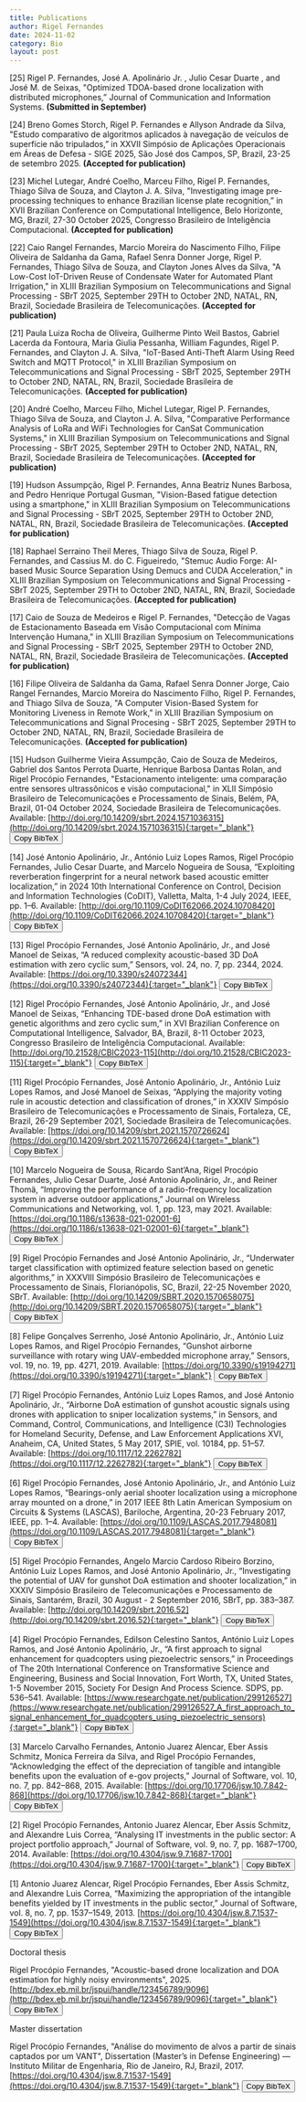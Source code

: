 ```yaml
---
title: Publications
author: Rigel Fernandes
date: 2024-11-02
category: Bio
layout: post
---
```


[25] Rigel P. Fernandes, José A. Apolinário Jr. , Julio Cesar Duarte , and José M. de Seixas, "Optimized TDOA-based drone localization with distributed microphones,” Journal of Communication and Information Systems. **(Submitted in September)**

[24] Breno Gomes Storch, Rigel P. Fernandes e Allyson Andrade da Silva, "Estudo comparativo de algoritmos aplicados à navegação de veículos de superfície não tripulados,” in XXVII Simpósio de Aplicações Operacionais em Áreas de Defesa - SIGE 2025, São José dos Campos, SP, Brazil, 23-25 de setembro 2025. **(Accepted for publication)**

[23] Michel Lutegar, André Coelho, Marceu Filho, Rigel P. Fernandes, Thiago Silva de Souza, and Clayton J. A. Silva, "Investigating image pre-processing techniques to enhance Brazilian license plate recognition,” in XVII Brazilian Conference on Computational Intelligence, Belo Horizonte, MG, Brazil, 27-30 October 2025, Congresso Brasileiro de Inteligência Computacional. **(Accepted for publication)**

[22] Caio Rangel Fernandes, Marcio Moreira do Nascimento Filho, Filipe Oliveira de Saldanha da Gama, Rafael Senra Donner Jorge, Rigel P. Fernandes, Thiago Silva de Souza, and Clayton Jones Alves da Silva, "A Low-Cost IoT-Driven Reuse of Condensate Water for Automated Plant Irrigation," in XLIII Brazilian Symposium on Telecommunications and Signal Processing - SBrT 2025, September 29TH to October 2ND, NATAL, RN, Brazil, Sociedade Brasileira de Telecomunicações. **(Accepted for publication)**

[21] Paula Luiza Rocha de Oliveira, Guilherme Pinto Weil Bastos, Gabriel Lacerda da Fontoura, Maria Giulia Pessanha, William Fagundes, Rigel P. Fernandes, and Clayton J. A. Silva, "IoT-Based Anti-Theft Alarm Using Reed Switch and MQTT Protocol," in XLIII Brazilian Symposium on Telecommunications and Signal Processing - SBrT 2025, September 29TH to October 2ND, NATAL, RN, Brazil, Sociedade Brasileira de Telecomunicações. **(Accepted for publication)**

[20] André Coelho, Marceu Filho, Michel Lutegar, Rigel P. Fernandes, Thiago Silva de Souza, and Clayton J. A. Silva, "Comparative Performance Analysis of LoRa and WiFi Technologies for CanSat Communication Systems," in XLIII Brazilian Symposium on Telecommunications and Signal Processing - SBrT 2025, September 29TH to October 2ND, NATAL, RN, Brazil, Sociedade Brasileira de Telecomunicações. **(Accepted for publication)**

[19] Hudson Assumpção, Rigel P. Fernandes, Anna Beatriz Nunes Barbosa, and Pedro Henrique Portugal Gusman, "Vision-Based fatigue detection using a smartphone," in XLIII Brazilian Symposium on Telecommunications and Signal Processing - SBrT 2025, September 29TH to October 2ND, NATAL, RN, Brazil, Sociedade Brasileira de Telecomunicações. **(Accepted for publication)**

[18] Raphael Serraino Theil Meres, Thiago Silva de Souza, Rigel P. Fernandes, and Cassius M. do C. Figueiredo, "Stemuc Audio Forge: AI-based Music Source Separation Using Demucs and CUDA Acceleration," in XLIII Brazilian Symposium on Telecommunications and Signal Processing - SBrT 2025, September 29TH to October 2ND, NATAL, RN, Brazil, Sociedade Brasileira de Telecomunicações. **(Accepted for publication)**

[17] Caio de Souza de Medeiros e Rigel P. Fernandes, "Detecção de Vagas de Estacionamento Baseada em Visão Computacional com Mínima Intervenção Humana," in XLIII Brazilian Symposium on Telecommunications and Signal Processing - SBrT 2025, September 29TH to October 2ND, NATAL, RN, Brazil, Sociedade Brasileira de Telecomunicações. **(Accepted for publication)**

[16] Filipe Oliveira de Saldanha da Gama, Rafael Senra Donner Jorge, Caio Rangel Fernandes, Marcio Moreira do Nascimento Filho, Rigel P. Fernandes, and Thiago Silva de Souza, "A Computer Vision-Based System for Monitoring Liveness in Remote Work," in XLIII Brazilian Symposium on Telecommunications and Signal Procesing - SBrT 2025, September 29TH to October 2ND, NATAL, RN, Brazil, Sociedade Brasileira de Telecomunicações. **(Accepted for publication)**

[15] Hudson Guilherme Vieira Assumpção, Caio de Souza de Medeiros, Gabriel dos Santos Perrota Duarte, Henrique Barbosa Dantas Rolan, and Rigel Procópio Fernandes, "Estacionamento inteligente: uma comparação entre sensores ultrassônicos e visão computacional," in XLII Simpósio Brasileiro de Telecomunicações e Processamento de Sinais, Belém, PA, Brazil, 01-04 October 2024, Sociedade Brasileira de Telecomunicações. Available: [http://doi.org/10.14209/sbrt.2024.1571036315](http://doi.org/10.14209/sbrt.2024.1571036315){:target="_blank"} <button id="copyButton15" onclick="copyToClipboard15()">Copy BibTeX</button>

[14] José Antonio Apolinário, Jr., António Luiz Lopes Ramos, Rigel Procópio Fernandes, Julio Cesar Duarte, and Marcelo Nogueira de Sousa, “Exploiting reverberation fingerprint for a neural network based acoustic emitter localization,” in 2024 10th International Conference on Control, Decision and Information Technologies (CoDIT), Valletta, Malta, 1-4 July 2024, IEEE, pp. 1–6. Available: [http://doi.org/10.1109/CoDIT62066.2024.10708420](http://doi.org/10.1109/CoDIT62066.2024.10708420){:target="_blank"} <button id="copyButton14" onclick="copyToClipboard14()">Copy BibTeX</button>

[13] Rigel Procópio Fernandes, José Antonio Apolinário, Jr., and José Manoel de Seixas, “A reduced complexity acoustic-based 3D DoA estimation with zero cyclic sum,” Sensors, vol. 24, no. 7, pp. 2344, 2024. Available: [https://doi.org/10.3390/s24072344](https://doi.org/10.3390/s24072344){:target="_blank"} <button id="copyButton13" onclick="copyToClipboard13()">Copy BibTeX</button>

[12] Rigel Procópio Fernandes, José Antonio Apolinário, Jr., and José Manoel de Seixas, “Enhancing TDE-based drone DoA estimation with genetic algorithms and zero cyclic sum,” in XVI Brazilian Conference on Computational Intelligence, Salvador, BA, Brazil, 8-11 October 2023, Congresso Brasileiro de Inteligência Computacional. Available: [http://doi.org/10.21528/CBIC2023-115](http://doi.org/10.21528/CBIC2023-115){:target="_blank"} <button id="copyButton12" onclick="copyToClipboard12()">Copy BibTeX</button>

[11] Rigel Procópio Fernandes, José Antonio Apolinário, Jr., António Luiz Lopes Ramos, and José Manoel de Seixas, “Applying the majority voting rule in acoustic detection and classification of drones,” in XXXIV Simpósio Brasileiro de Telecomunicações e Processamento de Sinais, Fortaleza, CE, Brazil, 26-29 September 2021, Sociedade Brasileira de Telecomunicações. Available: [https://doi.org/10.14209/sbrt.2021.1570726624](https://doi.org/10.14209/sbrt.2021.1570726624){:target="_blank"} <button id="copyButton11" onclick="copyToClipboard11()">Copy BibTeX</button>

[10] Marcelo Nogueira de Sousa, Ricardo Sant’Ana, Rigel Procópio Fernandes, Julio Cesar Duarte, José Antonio Apolinário, Jr., and Reiner Thomä, “Improving the performance of a radio-frequency localization system in adverse outdoor applications,” Journal on Wireless Communications and Networking, vol. 1, pp. 123, may 2021. Available: [https://doi.org/10.1186/s13638-021-02001-6](https://doi.org/10.1186/s13638-021-02001-6){:target="_blank"} <button id="copyButton10" onclick="copyToClipboard10()">Copy BibTeX</button>

[9] Rigel Procópio Fernandes and José Antonio Apolinário, Jr., “Underwater target classification with optimized feature selection based on genetic algorithms,” in XXXVIII Simpósio Brasileiro de Telecomunicações e Processamento de Sinais, Florianópolis, SC, Brazil, 22-25 November 2020, SBrT. Available: [http://doi.org/10.14209/SBRT.2020.1570658075](http://doi.org/10.14209/SBRT.2020.1570658075){:target="_blank"} <button id="copyButton9" onclick="copyToClipboard9()">Copy BibTeX</button>

[8] Felipe Gonçalves Serrenho, José Antonio Apolinário, Jr., António Luiz Lopes Ramos, and Rigel Procópio Fernandes, “Gunshot airborne surveillance with rotary wing UAV-embedded microphone array,” Sensors, vol. 19, no. 19, pp. 4271, 2019. Available: [https://doi.org/10.3390/s19194271](https://doi.org/10.3390/s19194271){:target="_blank"} <button id="copyButton8" onclick="copyToClipboard8()">Copy BibTeX</button>

[7] Rigel Procópio Fernandes, António Luiz Lopes Ramos, and José Antonio Apolinário, Jr., “Airborne DoA estimation of gunshot acoustic signals using drones with application to sniper localization systems,” in Sensors, and Command, Control, Communications, and Intelligence (C3I) Technologies for Homeland Security, Defense, and Law Enforcement Applications XVI, Anaheim, CA, United States, 5 May 2017, SPIE, vol. 10184, pp. 51–57. Available: [https://doi.org/10.1117/12.2262782](https://doi.org/10.1117/12.2262782){:target="_blank"} <button id="copyButton7" onclick="copyToClipboard7()">Copy BibTeX</button>

[6] Rigel Procópio Fernandes, José Antonio Apolinário, Jr., and António Luiz Lopes Ramos, “Bearings-only aerial shooter localization using a microphone array mounted on a drone,” in 2017 IEEE 8th Latin American Symposium on Circuits & Systems (LASCAS), Bariloche, Argentina, 20-23 February 2017, IEEE, pp. 1–4. Available: [https://doi.org/10.1109/LASCAS.2017.7948081](https://doi.org/10.1109/LASCAS.2017.7948081){:target="_blank"} <button id="copyButton6" onclick="copyToClipboard6()">Copy BibTeX</button>

[5] Rigel Procópio Fernandes, Angelo Marcio Cardoso Ribeiro Borzino, António Luiz Lopes Ramos, and José Antonio Apolinário, Jr., “Investigating the potential of UAV for gunshot DoA estimation and shooter localization,” in XXXIV Simpósio Brasileiro de Telecomunicações e Processamento de Sinais, Santarém, Brazil, 30 August - 2 September 2016, SBrT, pp. 383–387. Available: [http://doi.org/10.14209/sbrt.2016.52](http://doi.org/10.14209/sbrt.2016.52){:target="_blank"} <button id="copyButton5" onclick="copyToClipboard5()">Copy BibTeX</button>

[4] Rigel Procópio Fernandes, Edilson Celestino Santos, António Luiz Lopes Ramos, and José Antonio Apolinário, Jr., “A first approach to signal enhancement for quadcopters using piezoelectric sensors,” in Proceedings of The 20th International Conference on Transformative Science and Engineering, Business and Social Innovation, Fort Worth, TX, United States, 1-5 November 2015, Society For Design And Process Science. SDPS, pp. 536–541. Available: [https://www.researchgate.net/publication/299126527](https://www.researchgate.net/publication/299126527_A_first_approach_to_signal_enhancement_for_quadcopters_using_piezoelectric_sensors){:target="_blank"} <button id="copyButton4" onclick="copyToClipboard4()">Copy BibTeX</button>

[3] Marcelo Carvalho Fernandes, Antonio Juarez Alencar, Eber Assis Schmitz, Monica Ferreira da Silva, and Rigel Procópio Fernandes, “Acknowledging the effect of the depreciation of tangible and intangible benefits upon the evaluation of e-gov projects,” Journal of Software, vol. 10, no. 7, pp. 842–868, 2015. Available: [https://doi.org/10.17706/jsw.10.7.842-868](https://doi.org/10.17706/jsw.10.7.842-868){:target="_blank"} <button id="copyButton3" onclick="copyToClipboard3()">Copy BibTeX</button>

[2] Rigel Procópio Fernandes, Antonio Juarez Alencar, Eber Assis Schmitz, and Alexandre Luis Correa, “Analysing IT investments in the public sector: A project portfolio approach,” Journal of Software, vol. 9, no. 7, pp. 1687–1700, 2014. Available: [https://doi.org/10.4304/jsw.9.7.1687-1700](https://doi.org/10.4304/jsw.9.7.1687-1700){:target="_blank"} <button id="copyButton2" onclick="copyToClipboard2()">Copy BibTeX</button>

[1] Antonio Juarez Alencar, Rigel Procópio Fernandes, Eber Assis Schmitz, and Alexandre Luis Correa, “Maximizing the appropriation of the intangible benefits yielded by IT investments in the public sector,” Journal of Software, vol. 8, no. 7, pp. 1537–1549, 2013. [https://doi.org/10.4304/jsw.8.7.1537-1549](https://doi.org/10.4304/jsw.8.7.1537-1549){:target="_blank"} <button id="copyButton1" onclick="copyToClipboard1()">Copy BibTeX</button>

Doctoral thesis

Rigel Procópio Fernandes, "Acoustic-based drone localization and DOA estimation for highly noisy environments", 2025. [http://bdex.eb.mil.br/jspui/handle/123456789/9096](http://bdex.eb.mil.br/jspui/handle/123456789/9096){:target="_blank"} <button id="copyButtonDissertation1" onclick="copyToClipboardDissertation1()">Copy BibTeX</button>

Master dissertation 

Rigel Procópio Fernandes, "Análise do movimento de alvos a partir de sinais captados por um VANT", Dissertation (Master’s in Defense Engineering) — Instituto Militar de Engenharia, Rio de Janeiro, RJ, Brazil, 2017. [https://doi.org/10.4304/jsw.8.7.1537-1549](https://doi.org/10.4304/jsw.8.7.1537-1549){:target="_blank"} <button id="copyButtonThesis" onclick="copyToClipboardThesis()">Copy BibTeX</button>

<script> 
function copyToClipboard15() {
  const bibtex =
`@inproceedings{assumpcao2024estacionamento,
  title = {Estacionamento inteligente: uma compara\c{c}\~ao entre sensores ultrass\^onicos e vis\~ao computacional},
  author = {Hudson Guilherme Vieira Assump\c{c}ão and Caio de Souza de Medeiros and Gabriel dos Santos Perrota Duarte and Henrique Barbosa Dantas Rolan and Rigel Proc{\'o}pio Fernandes},
  booktitle={XLII Simp\'osio Brasileiro de Telecomunica\c{c}\~oes e Processamento de Sinais},
  year = {2024},
  address={Bel\'em, PA, Brazil},
  month={01-04 October},
  doi = {10.14209/sbrt.2024.1571036315},
  url = {http://dx.doi.org/10.14209/sbrt.2024.1571036315},
  publisher = {Sociedade Brasileira de Telecomunica{\c{c}}{\~{o}}es}
}`
    
  navigator.clipboard.writeText(bibtex).then(function() {
    // Show the checkmark and temporarily change the button text
    const copyButton = document.getElementById('copyButton15');
    copyButton15.innerHTML = 'Copied BibTeX &#10004;';
    // Revert the button text after 2 seconds
    setTimeout(function() {
      copyButton15.innerText = 'Copy BibTeX';
    }, 2000);
  }, function() {
    alert('Failed to copy text to clipboard.');
  });
}

function copyToClipboard14() {
  const bibtex =
`@inproceedings{fernandes2024exploiting,
  title={Exploiting reverberation fingerprint for a neural network based acoustic emitter localization},
  author={Apolinário, Jr., José Antonio and Ramos, Ant{\'o}nio Luiz Lopes and Fernandes, Rigel Proc{\'o}pio and Duarte, Julio Cesar and de Sousa, Marcelo Nogueira},
  booktitle={2024 10th International Conference on Control, Decision and Information Technologies (CoDIT)},
  pages={1--6},
  year={2024},
  address={Valletta, Malta},
  month={1-4 July},
  doi = {10.1109/CoDIT62066.2024.10708420},
  url = {http://doi.org/10.1109/CoDIT62066.2024.10708420},
  organization={IEEE}
}`
    
  navigator.clipboard.writeText(bibtex).then(function() {
    // Show the checkmark and temporarily change the button text
    const copyButton = document.getElementById('copyButton14');
    copyButton14.innerHTML = 'Copied BibTeX &#10004;';
    // Revert the button text after 2 seconds
    setTimeout(function() {
      copyButton14.innerText = 'Copy BibTeX';
    }, 2000);
  }, function() {
    alert('Failed to copy text to clipboard.');
  });
}
  
function copyToClipboard13() {
  const bibtex =
`@article{fernandes2024reduced,
  title={A Reduced Complexity Acoustic-Based {3D DoA} Estimation with Zero Cyclic Sum},
  author={Fernandes, Rigel Proc{\'o}pio and Apolinário, Jr., José Antonio and de Seixas, José Manoel},
  journal={Sensors},
  volume={24},
  number={7},
  pages={2344},
  year={2024},
  publisher={Multidisciplinary Digital Publishing Institute},
  url={https://doi.org/10.3390/s24072344},
  doi={10.3390/s24072344}
}`
    
  navigator.clipboard.writeText(bibtex).then(function() {
    // Show the checkmark and temporarily change the button text
    const copyButton = document.getElementById('copyButton13');
    copyButton13.innerHTML = 'Copied BibTeX &#10004;';
    // Revert the button text after 2 seconds
    setTimeout(function() {
      copyButton13.innerText = 'Copy BibTeX';
    }, 2000);
  }, function() {
    alert('Failed to copy text to clipboard.');
  });
}

function copyToClipboard12() {
  const bibtex =
`@inproceedings{fernandes2023enhancing,
  author = {Rigel Proc{\'o}pio Fernandes and Apolin{\'{a}}rio, Jr., Jos{\'{e}} Antonio and Jos{\'{e}} Manoel de Seixas},
  title = {Enhancing {TDE-based} drone {DoA} estimation with genetic algorithms and zero cyclic sum},
  pages = {1-7},
  booktitle = {XVI Brazilian Conference on Computational Intelligence},
  year = {2023},
  address={Salvador, {BA}, Brazil},
  month={8-11 October},
  doi = {http://dx.doi.org/10.21528/CBIC2023-115},
  url = {http://dx.doi.org/10.21528/CBIC2023-115},
  publisher = {SBIC}
}`

    navigator.clipboard.writeText(bibtex).then(function() {
    // Show the checkmark and temporarily change the button text
    const copyButton = document.getElementById('copyButton12');
    copyButton12.innerHTML = 'Copied BibTeX &#10004;';
    // Revert the button text after 2 seconds
    setTimeout(function() {
      copyButton12.innerText = 'Copy BibTeX';
    }, 2000);
  }, function() {
    alert('Failed to copy text to clipboard.');
  });
}

function copyToClipboard11() {
  const bibtex =
`@inproceedings{fernandes2021applying,
  author = {Rigel Proc{\'o}pio Fernandes and Apolin{\'{a}}rio, Jr., Jos{\'{e}} Antonio and Ant{\'{o}}nio Luiz Lopes Ramos and Jos{\'{e}} Manoel de Seixas},
  title = {Applying the majority voting rule in acoustic detection and classification of drones},
  booktitle={XXXIV Simp\'osio Brasileiro de Telecomunica\c{c}\~oes e Processamento de Sinais},
  year = {2021},
  address={Fortaleza, CE, Brazil},
  month={26-29 September},
  doi = {10.14209/sbrt.2021.1570726624},
  url = {https://doi.org/10.14209/sbrt.2021.1570726624},
  publisher = {Sociedade Brasileira de Telecomunica{\c{c}}{\~{o}}es}
}`

    navigator.clipboard.writeText(bibtex).then(function() {
    // Show the checkmark and temporarily change the button text
    const copyButton = document.getElementById('copyButton11');
    copyButton11.innerHTML = 'Copied BibTeX &#10004;';
    // Revert the button text after 2 seconds
    setTimeout(function() {
      copyButton11.innerText = 'Copy BibTeX';
    }, 2000);
  }, function() {
    alert('Failed to copy text to clipboard.');
  });
}

function copyToClipboard10() {
  const bibtex =
`@article{desousa2021improving ,
  author = {de Sousa, Marcelo Nogueira and Sant’Ana, Ricardo and Fernandes, Rigel Proc{\'o}pio and Duarte, Julio Cesar and Apolin{\'a}rio, Jr., Jos{\'e} Antonio and Thom{\"a}, Reiner},
  title = {Improving the performance of a radio-frequency localization system in adverse outdoor applications},
  journal = {Journal on Wireless Communications and Networking},
  publisher = {EURASIP},
  volume = {1},
  pages = {123},
  month = {may},  
  year = 2021,
  url={https://doi.org/10.1186/s13638-021-02001-6},
  doi = {10.1186/s13638-021-02001-6}
}`

    navigator.clipboard.writeText(bibtex).then(function() {
    // Show the checkmark and temporarily change the button text
    const copyButton = document.getElementById('copyButton10');
    copyButton10.innerHTML = 'Copied BibTeX &#10004;';
    // Revert the button text after 2 seconds
    setTimeout(function() {
      copyButton10.innerText = 'Copy BibTeX';
    }, 2000);
  }, function() {
    alert('Failed to copy text to clipboard.');
  });
}

function copyToClipboard9() {
  const bibtex =
`@inproceedings{fernandes2020underwater,
  title={Underwater target classification with optimized feature selection based on Genetic Algorithms},
  author={Fernandes, Rigel Proc{\'o}pio and Apolin{\'a}rio, Jr., Jos{\'e} Antonio},
  booktitle={XXXVIII Simp\'osio Brasileiro de Telecomunica\c{c}\~oes e Processamento de Sinais},
  year={2020},
  address={Florianópolis, SC, Brazil},
  month={22-25 November},
  organization={SBrT},
  url={http://dx.doi.org/10.14209/SBRT.2020.1570658075},
  doi={10.14209/SBRT.2020.1570658075}
}`

    navigator.clipboard.writeText(bibtex).then(function() {
    // Show the checkmark and temporarily change the button text
    const copyButton = document.getElementById('copyButton9');
    copyButton9.innerHTML = 'Copied BibTeX &#10004;';
    // Revert the button text after 2 seconds
    setTimeout(function() {
      copyButton9.innerText = 'Copy BibTeX';
    }, 2000);
  }, function() {
    alert('Failed to copy text to clipboard.');
  });
}

function copyToClipboard8() {
  const bibtex =
`@article{serrenho2019gunshot,
  title={Gunshot airborne surveillance with rotary wing {UAV}-embedded microphone array},
  author={Serrenho, Felipe Gon{\c{c}}alves and Apolin{\'a}rio, Jr., Jos{\'e} Antonio and Ramos, Ant{\'o}nio Luiz Lopes and Fernandes, Rigel Proc{\'o}pio},
  journal={Sensors},
  volume={19},
  number={19},
  pages={4271},
  year={2019},
  publisher={Multidisciplinary Digital Publishing Institute},
  url={https://doi.org/10.3390/s19194271},
  doi={10.3390/s19194271}
}`

    navigator.clipboard.writeText(bibtex).then(function() {
    // Show the checkmark and temporarily change the button text
    const copyButton = document.getElementById('copyButton8');
    copyButton8.innerHTML = 'Copied BibTeX &#10004;';
    // Revert the button text after 2 seconds
    setTimeout(function() {
      copyButton8.innerText = 'Copy BibTeX';
    }, 2000);
  }, function() {
    alert('Failed to copy text to clipboard.');
  });
}

function copyToClipboard7() {
  const bibtex =
`@inproceedings{fernandes2017airborne,
  title={Airborne {DoA} estimation of gunshot acoustic signals using drones with application to sniper localization systems},
  author={Fernandes, Rigel Proc{\'o}pio and Ramos, Ant{\'o}nio Luiz Lopes and Apolin{\'a}rio, Jr., Jos{\'e} A},
  booktitle={Sensors, and Command, Control, Communications, and Intelligence (C3I) Technologies for Homeland Security, Defense, and Law Enforcement Applications XVI},
  volume={10184},
  pages={51--57},
  year={2017},
  address={Anaheim, CA, United States},
  month={5 May},
  organization={SPIE},
  url={https://doi.org/10.1117/12.2262782},
  doi={10.1117/12.2262782}
}`

    navigator.clipboard.writeText(bibtex).then(function() {
    // Show the checkmark and temporarily change the button text
    const copyButton = document.getElementById('copyButton7');
    copyButton7.innerHTML = 'Copied BibTeX &#10004;';
    // Revert the button text after 2 seconds
    setTimeout(function() {
      copyButton7.innerText = 'Copy BibTeX';
    }, 2000);
  }, function() {
    alert('Failed to copy text to clipboard.');
  });
}

function copyToClipboard6() {
  const bibtex =
`@inproceedings{fernandes2017bearings,
  title={Bearings-only aerial shooter localization using a microphone array mounted on a drone},
  author={Fernandes, Rigel Proc{\'o}pio and Apolin{\'a}rio, Jr., Jos{\'e} A and Ramos, Ant{\'o}nio Luiz Lopes},
  booktitle={2017 IEEE 8th Latin American Symposium on Circuits \& Systems (LASCAS)},
  pages={1--4},
  year={2017},
  address={Bariloche, Argentina},
  month={20-23 February},
  organization={IEEE},
  url={https://doi.org/10.1109/LASCAS.2017.7948081},
  doi={10.1109/LASCAS.2017.7948081}
}`

    navigator.clipboard.writeText(bibtex).then(function() {
    // Show the checkmark and temporarily change the button text
    const copyButton = document.getElementById('copyButton6');
    copyButton6.innerHTML = 'Copied BibTeX &#10004;';
    // Revert the button text after 2 seconds
    setTimeout(function() {
      copyButton6.innerText = 'Copy BibTeX';
    }, 2000);
  }, function() {
    alert('Failed to copy text to clipboard.');
  });
}

function copyToClipboard5() {
  const bibtex =
`@inproceedings{fernandes2016investigating,
  title={{Investigating the potential of UAV for gunshot DoA estimation and shooter localization}},
  author={Rigel Proc{\'o}pio Fernandes  and Angelo Marcio Cardoso Ribeiro Borzino and Ant{\'o}nio Luiz Lopes Ramos and Apolin{\'a}rio, Jr.,  Jos{\'e} Antonio},
  booktitle={XXXIV Simp\'osio Brasileiro de Telecomunica\c{c}\~oes e Processamento de Sinais},
  pages={383--387},
  year={2016},
  address={Santarém, PA, Brazil},
  month={30 August - 2 September},
  doi = {10.14209/sbrt.2016.52},
  url = {http://dx.doi.org/10.14209/sbrt.2016.52},
  organization={SBrT}
}`

    navigator.clipboard.writeText(bibtex).then(function() {
    // Show the checkmark and temporarily change the button text
    const copyButton = document.getElementById('copyButton5');
    copyButton5.innerHTML = 'Copied BibTeX &#10004;';
    // Revert the button text after 2 seconds
    setTimeout(function() {
      copyButton5.innerText = 'Copy BibTeX';
    }, 2000);
  }, function() {
    alert('Failed to copy text to clipboard.');
  });
}

function copyToClipboard4() {
  const bibtex =
`@inproceedings{fernandes2015first,
  title={A First Approach To Signal Enhancement For Quadcopters Using Piezoelectric Sensors},
  author={Fernandes, Rigel Proc{\'o}pio and Santos, Edilson Celestino and Ramos, Ant{\'o}nio Luiz Lopes and Apolin{\'a}rio, Jr., Jos{\'e} Antonio},
  booktitle={Proceedings of The 20th International Conference on Transformative Science and Engineering, Business and Social Innovation},
  pages={536--541},
  year={2015},
  address={Fort Worth, TX, United States},
  month={1-5 November},
  organization={Society For Design And Process Science. SDPS}
}`

    navigator.clipboard.writeText(bibtex).then(function() {
    // Show the checkmark and temporarily change the button text
    const copyButton = document.getElementById('copyButton4');
    copyButton4.innerHTML = 'Copied BibTeX &#10004;';
    // Revert the button text after 2 seconds
    setTimeout(function() {
      copyButton4.innerText = 'Copy BibTeX';
    }, 2000);
  }, function() {
    alert('Failed to copy text to clipboard.');
  });
}

function copyToClipboard3() {
  const bibtex =
`@article{fernandes2015acknowledging,
  title= {Acknowledging the Effect of the Depreciation of Tangible and Intangible Benefits upon the Evaluation of E-Gov Projects.},
  author= {Fernandes, Marcelo Carvalho and Alencar, Antonio Juarez and Schmitz, Eber Assis and da Silva, Monica Ferreira and Fernandes, Rigel Proc{\'o}pio},
  journal= {Journal of Software},
  volume= {10},
  number= {7},
  pages= {842--868},
  year= {2015},
  url={https://doi.org/10.17706/jsw.10.7.842-868},
  doi={10.17706/jsw.10.7.842-868}
}`

    navigator.clipboard.writeText(bibtex).then(function() {
    // Show the checkmark and temporarily change the button text
    const copyButton = document.getElementById('copyButton3');
    copyButton3.innerHTML = 'Copied BibTeX &#10004;';
    // Revert the button text after 2 seconds
    setTimeout(function() {
      copyButton3.innerText = 'Copy BibTeX';
    }, 2000);
  }, function() {
    alert('Failed to copy text to clipboard.');
  });
}

function copyToClipboard2() {
  const bibtex =
`@article{fernandes2014analysing,
  title= {Analysing {IT} Investments in the Public Sector: A Project Portfolio Approach.},
  author= {Fernandes, Rigel Proc{\'o}pio and Alencar, Antonio Juarez and Schmitz, Eber Assis and Correa, Alexandre L},
  journal= {Journal of Software},
  volume= {9},
  number= {7},
  pages= {1687--1700},
  year= {2014},
  url={https://doi.org/10.4304/jsw.9.7.1687-1700},
  doi={10.4304/jsw.9.7.1687-1700}
}`

    navigator.clipboard.writeText(bibtex).then(function() {
    // Show the checkmark and temporarily change the button text
    const copyButton = document.getElementById('copyButton2');
    copyButton2.innerHTML = 'Copied BibTeX &#10004;';
    // Revert the button text after 2 seconds
    setTimeout(function() {
      copyButton2.innerText = 'Copy BibTeX';
    }, 2000);
  }, function() {
    alert('Failed to copy text to clipboard.');
  });
}

function copyToClipboard1() {
  const bibtex =
`@article{alencar2013maximizing, 
  title= {Maximizing the appropriation of the intangible benefits yielded by {IT} investments in the public sector},
  author= {Alencar, Antonio Juarez and Fernandes, Rigel Proc{\'o}pio and Schmitz, Eber Assis and Correa, Alexandre Luis},
  journal= {Journal of Software},
  volume= {8},
  number= {7},
  pages= {1537--1549},
  year= {2013},
  url={https://doi.org/10.4304/jsw.8.7.1537-1549},
  doi={10.4304/jsw.8.7.1537-1549}
}`

function copyToClipboardDissertation1() {
  const bibtex =
`@mastersthesis{fernandes2017analise,
  author={Rigel Procópio Fernandes},
  title={Análise do movimento de alvos a partir de sinais captados por um VANT},
  school={Instituto Militar de Engenharia},
  year={2017},
  address={Rio de Janeiro, RJ, Brazil},
  type={Master’s in Defense Engineering},
  url={http://bdex.eb.mil.br/jspui/handle/123456789/9096},
  advisor={José Antonio Apolinário and António Luiz Lopes Ramos}
}`

function copyToClipboardThesis() {
  const bibtex =
`@phdthesis{fernandes2025acoustic,
  author={Rigel Procópio Fernandes},
  title={Acoustic-based drone localization and DOA estimation for highly noisy environments},
  school={Instituto Militar de Engenharia},
  year={2025},
  address={Rio de Janeiro, RJ, Brazil},
  month={july},
  url={https://www.repositorio.mar.mil.br/handle/ripcmb/848001}
}`

    navigator.clipboard.writeText(bibtex).then(function() {
    // Show the checkmark and temporarily change the button text
    const copyButton = document.getElementById('copyButton1');
    copyButton1.innerHTML = 'Copied BibTeX &#10004;';
    // Revert the button text after 2 seconds
    setTimeout(function() {
      copyButton1.innerText = 'Copy BibTeX';
    }, 2000);
  }, function() {
    alert('Failed to copy text to clipboard.');
  });
}
</script>
